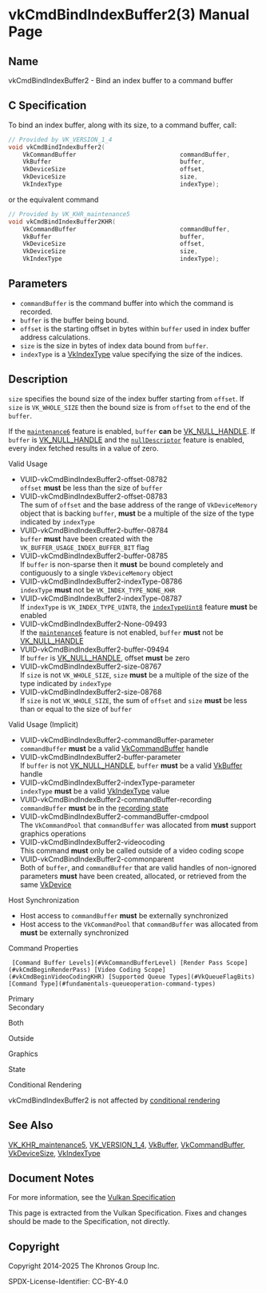 # vkCmdBindIndexBuffer2(3) Manual Page

## Name

vkCmdBindIndexBuffer2 - Bind an index buffer to a command buffer



## [](#_c_specification)C Specification

To bind an index buffer, along with its size, to a command buffer, call:

```c++
// Provided by VK_VERSION_1_4
void vkCmdBindIndexBuffer2(
    VkCommandBuffer                             commandBuffer,
    VkBuffer                                    buffer,
    VkDeviceSize                                offset,
    VkDeviceSize                                size,
    VkIndexType                                 indexType);
```

or the equivalent command

```c++
// Provided by VK_KHR_maintenance5
void vkCmdBindIndexBuffer2KHR(
    VkCommandBuffer                             commandBuffer,
    VkBuffer                                    buffer,
    VkDeviceSize                                offset,
    VkDeviceSize                                size,
    VkIndexType                                 indexType);
```

## [](#_parameters)Parameters

- `commandBuffer` is the command buffer into which the command is recorded.
- `buffer` is the buffer being bound.
- `offset` is the starting offset in bytes within `buffer` used in index buffer address calculations.
- `size` is the size in bytes of index data bound from `buffer`.
- `indexType` is a [VkIndexType](https://registry.khronos.org/vulkan/specs/latest/man/html/VkIndexType.html) value specifying the size of the indices.

## [](#_description)Description

`size` specifies the bound size of the index buffer starting from `offset`. If `size` is `VK_WHOLE_SIZE` then the bound size is from `offset` to the end of the `buffer`.

If the [`maintenance6`](https://registry.khronos.org/vulkan/specs/latest/html/vkspec.html#features-maintenance6) feature is enabled, `buffer` **can** be [VK\_NULL\_HANDLE](https://registry.khronos.org/vulkan/specs/latest/man/html/VK_NULL_HANDLE.html). If `buffer` is [VK\_NULL\_HANDLE](https://registry.khronos.org/vulkan/specs/latest/man/html/VK_NULL_HANDLE.html) and the [`nullDescriptor`](https://registry.khronos.org/vulkan/specs/latest/html/vkspec.html#features-nullDescriptor) feature is enabled, every index fetched results in a value of zero.

Valid Usage

- [](#VUID-vkCmdBindIndexBuffer2-offset-08782)VUID-vkCmdBindIndexBuffer2-offset-08782  
  `offset` **must** be less than the size of `buffer`
- [](#VUID-vkCmdBindIndexBuffer2-offset-08783)VUID-vkCmdBindIndexBuffer2-offset-08783  
  The sum of `offset` and the base address of the range of `VkDeviceMemory` object that is backing `buffer`, **must** be a multiple of the size of the type indicated by `indexType`
- [](#VUID-vkCmdBindIndexBuffer2-buffer-08784)VUID-vkCmdBindIndexBuffer2-buffer-08784  
  `buffer` **must** have been created with the `VK_BUFFER_USAGE_INDEX_BUFFER_BIT` flag
- [](#VUID-vkCmdBindIndexBuffer2-buffer-08785)VUID-vkCmdBindIndexBuffer2-buffer-08785  
  If `buffer` is non-sparse then it **must** be bound completely and contiguously to a single `VkDeviceMemory` object
- [](#VUID-vkCmdBindIndexBuffer2-indexType-08786)VUID-vkCmdBindIndexBuffer2-indexType-08786  
  `indexType` **must** not be `VK_INDEX_TYPE_NONE_KHR`
- [](#VUID-vkCmdBindIndexBuffer2-indexType-08787)VUID-vkCmdBindIndexBuffer2-indexType-08787  
  If `indexType` is `VK_INDEX_TYPE_UINT8`, the [`indexTypeUint8`](#features-indexTypeUint8) feature **must** be enabled
- [](#VUID-vkCmdBindIndexBuffer2-None-09493)VUID-vkCmdBindIndexBuffer2-None-09493  
  If the [`maintenance6`](#features-maintenance6) feature is not enabled, `buffer` **must** not be [VK\_NULL\_HANDLE](https://registry.khronos.org/vulkan/specs/latest/man/html/VK_NULL_HANDLE.html)
- [](#VUID-vkCmdBindIndexBuffer2-buffer-09494)VUID-vkCmdBindIndexBuffer2-buffer-09494  
  If `buffer` is [VK\_NULL\_HANDLE](https://registry.khronos.org/vulkan/specs/latest/man/html/VK_NULL_HANDLE.html), offset **must** be zero
- [](#VUID-vkCmdBindIndexBuffer2-size-08767)VUID-vkCmdBindIndexBuffer2-size-08767  
  If `size` is not `VK_WHOLE_SIZE`, `size` **must** be a multiple of the size of the type indicated by `indexType`
- [](#VUID-vkCmdBindIndexBuffer2-size-08768)VUID-vkCmdBindIndexBuffer2-size-08768  
  If `size` is not `VK_WHOLE_SIZE`, the sum of `offset` and `size` **must** be less than or equal to the size of `buffer`

Valid Usage (Implicit)

- [](#VUID-vkCmdBindIndexBuffer2-commandBuffer-parameter)VUID-vkCmdBindIndexBuffer2-commandBuffer-parameter  
  `commandBuffer` **must** be a valid [VkCommandBuffer](https://registry.khronos.org/vulkan/specs/latest/man/html/VkCommandBuffer.html) handle
- [](#VUID-vkCmdBindIndexBuffer2-buffer-parameter)VUID-vkCmdBindIndexBuffer2-buffer-parameter  
  If `buffer` is not [VK\_NULL\_HANDLE](https://registry.khronos.org/vulkan/specs/latest/man/html/VK_NULL_HANDLE.html), `buffer` **must** be a valid [VkBuffer](https://registry.khronos.org/vulkan/specs/latest/man/html/VkBuffer.html) handle
- [](#VUID-vkCmdBindIndexBuffer2-indexType-parameter)VUID-vkCmdBindIndexBuffer2-indexType-parameter  
  `indexType` **must** be a valid [VkIndexType](https://registry.khronos.org/vulkan/specs/latest/man/html/VkIndexType.html) value
- [](#VUID-vkCmdBindIndexBuffer2-commandBuffer-recording)VUID-vkCmdBindIndexBuffer2-commandBuffer-recording  
  `commandBuffer` **must** be in the [recording state](#commandbuffers-lifecycle)
- [](#VUID-vkCmdBindIndexBuffer2-commandBuffer-cmdpool)VUID-vkCmdBindIndexBuffer2-commandBuffer-cmdpool  
  The `VkCommandPool` that `commandBuffer` was allocated from **must** support graphics operations
- [](#VUID-vkCmdBindIndexBuffer2-videocoding)VUID-vkCmdBindIndexBuffer2-videocoding  
  This command **must** only be called outside of a video coding scope
- [](#VUID-vkCmdBindIndexBuffer2-commonparent)VUID-vkCmdBindIndexBuffer2-commonparent  
  Both of `buffer`, and `commandBuffer` that are valid handles of non-ignored parameters **must** have been created, allocated, or retrieved from the same [VkDevice](https://registry.khronos.org/vulkan/specs/latest/man/html/VkDevice.html)

Host Synchronization

- Host access to `commandBuffer` **must** be externally synchronized
- Host access to the `VkCommandPool` that `commandBuffer` was allocated from **must** be externally synchronized

Command Properties

     [Command Buffer Levels](#VkCommandBufferLevel) [Render Pass Scope](#vkCmdBeginRenderPass) [Video Coding Scope](#vkCmdBeginVideoCodingKHR) [Supported Queue Types](#VkQueueFlagBits) [Command Type](#fundamentals-queueoperation-command-types)

Primary  
Secondary

Both

Outside

Graphics

State

Conditional Rendering

vkCmdBindIndexBuffer2 is not affected by [conditional rendering](#drawing-conditional-rendering)

## [](#_see_also)See Also

[VK\_KHR\_maintenance5](https://registry.khronos.org/vulkan/specs/latest/man/html/VK_KHR_maintenance5.html), [VK\_VERSION\_1\_4](https://registry.khronos.org/vulkan/specs/latest/man/html/VK_VERSION_1_4.html), [VkBuffer](https://registry.khronos.org/vulkan/specs/latest/man/html/VkBuffer.html), [VkCommandBuffer](https://registry.khronos.org/vulkan/specs/latest/man/html/VkCommandBuffer.html), [VkDeviceSize](https://registry.khronos.org/vulkan/specs/latest/man/html/VkDeviceSize.html), [VkIndexType](https://registry.khronos.org/vulkan/specs/latest/man/html/VkIndexType.html)

## [](#_document_notes)Document Notes

For more information, see the [Vulkan Specification](https://registry.khronos.org/vulkan/specs/latest/html/vkspec.html#vkCmdBindIndexBuffer2)

This page is extracted from the Vulkan Specification. Fixes and changes should be made to the Specification, not directly.

## [](#_copyright)Copyright

Copyright 2014-2025 The Khronos Group Inc.

SPDX-License-Identifier: CC-BY-4.0